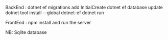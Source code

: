 BackEnd : dotnet ef migrations add InitialCreate
          dotnet ef database update
          dotnet tool install --global dotnet-ef
          dotnet run

FrontEnd : npm install 
            and run the server

NB: Sqlite database 


          
